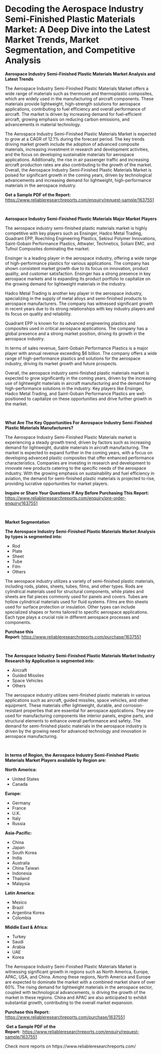 <p><h1>Decoding the Aerospace Industry Semi-Finished Plastic Materials Market: A Deep Dive into the Latest Market Trends, Market Segmentation, and Competitive Analysis</h1></p><p><strong>Aerospace Industry Semi-Finished Plastic Materials Market Analysis and Latest Trends</strong></p>
<p><p>The Aerospace Industry Semi-Finished Plastic Materials Market offers a wide range of materials such as thermoset and thermoplastic composites, which are widely used in the manufacturing of aircraft components. These materials provide lightweight, high-strength solutions for aerospace applications, contributing to fuel efficiency and overall performance of aircraft. The market is driven by increasing demand for fuel-efficient aircraft, growing emphasis on reducing carbon emissions, and advancements in material technology.</p><p>The Aerospace Industry Semi-Finished Plastic Materials Market is expected to grow at a CAGR of 12.1% during the forecast period. The key trends driving market growth include the adoption of advanced composite materials, increasing investment in research and development activities, and the focus on developing sustainable materials for aerospace applications. Additionally, the rise in air passenger traffic and increasing aircraft production rates are also contributing to the growth of the market. Overall, the Aerospace Industry Semi-Finished Plastic Materials Market is poised for significant growth in the coming years, driven by technological advancements and increasing demand for lightweight, high-performance materials in the aerospace industry.</p></p>
<p><strong>Get a Sample PDF of the Report:&nbsp;</strong> <a href="https://www.reliableresearchreports.com/enquiry/request-sample/1637551">https://www.reliableresearchreports.com/enquiry/request-sample/1637551</a></p>
<p>&nbsp;</p>
<p><strong>Aerospace Industry Semi-Finished Plastic Materials Major Market Players</strong></p>
<p><p>The aerospace industry semi-finished plastic materials market is highly competitive with key players such as Ensinger, Hadco Metal Trading, Quadrant EPP, Roechling Engineering Plastics, Sekisui Polymer Innovations, Saint-Gobain Performance Plastics, Attwater, Technetics, Soliani EMC, and Tufnol Composites dominating the market.</p><p>Ensinger is a leading player in the aerospace industry, offering a wide range of high-performance plastics for various applications. The company has shown consistent market growth due to its focus on innovation, product quality, and customer satisfaction. Ensinger has a strong presence in key aerospace markets and is expanding its product portfolio to capitalize on the growing demand for lightweight materials in the industry.</p><p>Hadco Metal Trading is another key player in the aerospace industry, specializing in the supply of metal alloys and semi-finished products to aerospace manufacturers. The company has witnessed significant growth in recent years due to its strong relationships with key industry players and its focus on quality and reliability.</p><p>Quadrant EPP is known for its advanced engineering plastics and composites used in critical aerospace applications. The company has a global presence and a strong market position, driving its growth in the aerospace industry.</p><p>In terms of sales revenue, Saint-Gobain Performance Plastics is a major player with annual revenue exceeding $6 billion. The company offers a wide range of high-performance plastics and solutions for the aerospace industry, driving its market growth and future prospects.</p><p>Overall, the aerospace industry semi-finished plastic materials market is expected to grow significantly in the coming years, driven by the increasing use of lightweight materials in aircraft manufacturing and the demand for high-performance solutions in the industry. Key players like Ensinger, Hadco Metal Trading, and Saint-Gobain Performance Plastics are well-positioned to capitalize on these opportunities and drive further growth in the market.</p></p>
<p>&nbsp;</p>
<p><strong>What Are The Key Opportunities For Aerospace Industry Semi-Finished Plastic Materials Manufacturers?</strong></p>
<p><p>The Aerospace Industry Semi-Finished Plastic Materials market is experiencing a steady growth trend, driven by factors such as increasing demand for lightweight, durable materials in aircraft manufacturing. The market is expected to expand further in the coming years, with a focus on developing advanced plastic composites that offer enhanced performance characteristics. Companies are investing in research and development to innovate new products catering to the specific needs of the aerospace industry. With the growing emphasis on sustainability and fuel efficiency in aviation, the demand for semi-finished plastic materials is projected to rise, providing lucrative opportunities for market players.</p></p>
<p><strong>Inquire or Share Your Questions If Any Before Purchasing This Report:</strong> <a href="https://www.reliableresearchreports.com/enquiry/pre-order-enquiry/1637551">https://www.reliableresearchreports.com/enquiry/pre-order-enquiry/1637551</a></p>
<p>&nbsp;</p>
<p><strong>Market Segmentation</strong></p>
<p><strong>The Aerospace Industry Semi-Finished Plastic Materials Market Analysis by types is segmented into:</strong></p>
<p><ul><li>Rod</li><li>Plate</li><li>Sheet</li><li>Tube</li><li>Film</li><li>Others</li></ul></p>
<p><p>The aerospace industry utilizes a variety of semi-finished plastic materials, including rods, plates, sheets, tubes, films, and other types. Rods are cylindrical materials used for structural components, while plates and sheets are flat pieces commonly used for panels and covers. Tubes are hollow cylindrical materials used for fluid systems. Films are thin sheets used for surface protection or insulation. Other types can include specialized shapes or forms tailored to specific aerospace applications. Each type plays a crucial role in different aerospace processes and components.</p></p>
<p><strong>Purchase this Report:&nbsp;</strong><a href="https://www.reliableresearchreports.com/purchase/1637551">https://www.reliableresearchreports.com/purchase/1637551</a></p>
<p>&nbsp;</p>
<p><strong>The Aerospace Industry Semi-Finished Plastic Materials Market Industry Research by Application is segmented into:</strong></p>
<p><ul><li>Aircraft</li><li>Guided Missiles</li><li>Space Vehicles</li><li>Others</li></ul></p>
<p><p>The aerospace industry utilizes semi-finished plastic materials in various applications such as aircraft, guided missiles, space vehicles, and other equipment. These materials offer lightweight, durable, and corrosion-resistant properties that are essential for aerospace applications. They are used for manufacturing components like interior panels, engine parts, and structural elements to enhance overall performance and safety. The demand for semi-finished plastic materials in the aerospace industry is driven by the growing need for advanced technology and innovation in aerospace manufacturing.</p></p>
<p>&nbsp;</p>
<p><strong>In terms of Region, the Aerospace Industry Semi-Finished Plastic Materials Market Players available by Region are:</strong></p>
<p>
    <p> <strong> North America: </strong>
        <ul>
            <li>United States</li>
            <li>Canada</li>
        </ul>
        </p> 
    <p> <strong> Europe: </strong>
        <ul>
            <li>Germany</li>
            <li>France</li>
            <li>U.K.</li>
            <li>Italy</li>
            <li>Russia</li>
        </ul>
        </p> 
    <p> <strong> Asia-Pacific: </strong>
        <ul>
            <li>China</li>
            <li>Japan</li>
            <li>South Korea</li>
            <li>India</li>
            <li>Australia</li>
            <li>China Taiwan</li>
            <li>Indonesia</li>
            <li>Thailand</li>
            <li>Malaysia</li>
        </ul>
        </p> 
    <p> <strong> Latin America: </strong>
        <ul>
            <li>Mexico</li>
            <li>Brazil</li>
            <li>Argentina Korea</li>
            <li>Colombia</li>
        </ul>
        </p> 
    <p> <strong> Middle East & Africa: </strong>
        <ul>
            <li>Turkey</li>
            <li>Saudi</li>
            <li>Arabia</li>
            <li>UAE</li>
            <li>Korea</li>
        </ul>
    </p>
    </p>
<p><p>The Aerospace Industry Semi-Finished Plastic Materials Market is witnessing significant growth in regions such as North America, Europe, APAC, USA, and China. Among these regions, North America and Europe are expected to dominate the market with a combined market share of over 60%. The rising demand for lightweight materials in the aerospace sector, coupled with technological advancements, is driving the growth of the market in these regions. China and APAC are also anticipated to exhibit substantial growth, contributing to the overall market expansion.</p></p>
<p><strong>Purchase this Report: </strong><a href="https://www.reliableresearchreports.com/purchase/1637551">https://www.reliableresearchreports.com/purchase/1637551</a></p>
<p>&nbsp;<strong>Get a Sample PDF of the Report:&nbsp;&nbsp;</strong><a href="https://www.reliableresearchreports.com/enquiry/request-sample/1637551">https://www.reliableresearchreports.com/enquiry/request-sample/1637551</a></p>
<p><strong></strong></p>
<p>Check more reports on https://www.reliableresearchreports.com/</p>